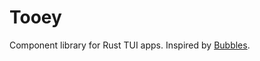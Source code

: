 # Tooey

Component library for Rust TUI apps. Inspired by [Bubbles](https://github.com/charmbracelet/bubbles).

